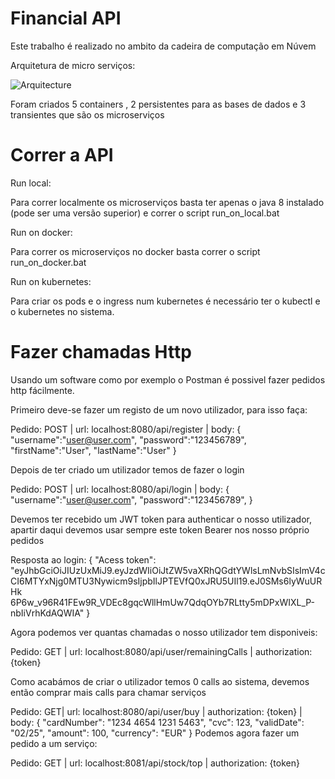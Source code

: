 
# Financial API

Este trabalho é realizado no ambito da cadeira de computação em Núvem

Arquitetura de micro serviços:

![Arquitecture](https://user-images.githubusercontent.com/36867483/111453481-87f06200-870b-11eb-924d-295b8fc510cf.png)

Foram criados 5 containers , 2 persistentes para as bases de dados e 3 transientes que são os microserviços

# Correr a API

Run local:

Para correr localmente os microserviços basta ter apenas o java 8 instalado (pode ser uma versão superior) e correr o script run_on_local.bat


Run on docker:

Para correr os microserviços no docker basta correr o script run_on_docker.bat


Run on kubernetes:

Para criar os pods e o ingress num kubernetes é necessário ter o kubectl e o kubernetes no sistema.

# Fazer chamadas Http

Usando um software como por exemplo o Postman é possivel fazer pedidos http fácilmente.

Primeiro deve-se fazer um registo de um novo utilizador, para isso faça:

Pedido: POST |
url: localhost:8080/api/register |
body:
{
    "username":"user@user.com",
    "password":"123456789",
    "firstName":"User",
    "lastName":"User"
}

Depois de ter criado um utilizador temos de fazer o login

Pedido: POST |
url: localhost:8080/api/login |
body:
{
    "username":"user@user.com",
    "password":"123456789",
}

Devemos ter recebido um JWT token para authenticar o nosso utilizador,
apartir daqui devemos usar sempre este token Bearer nos nosso próprio pedidos

Resposta ao login:
{
    "Acess token": "eyJhbGciOiJIUzUxMiJ9.eyJzdWIiOiJtZW5vaXRhQGdtYWlsLmNvbSIsImV4cCI6MTYxNjg0MTU3Nywicm9sIjpbIlJPTEVfQ0xJRU5UIl19.eJ0SMs6lyWuURHk
    6P6w_v96R41FEw9R_VDEc8gqcWllHmUw7QdqOYb7RLtty5mDPxWIXL_P-nbIiVrhKdAQWIA"
}

Agora podemos ver quantas chamadas o nosso utilizador tem disponiveis:

Pedido: GET |
url: localhost:8080/api/user/remainingCalls |
authorization: {token}

Como acabámos de criar o utilizador temos 0 calls ao sistema, devemos então comprar mais calls para chamar serviços

Pedido: GET|
url: localhost:8080/api/user/buy |
authorization: {token} |
body:
{
  "cardNumber": "1234 4654 1231 5463",
  "cvc": 123,
  "validDate": "02/25",
  "amount": 100,
  "currency": "EUR"
}
Podemos agora fazer um pedido a um serviço:


Pedido: GET |
url: localhost:8081/api/stock/top |
authorization: {token}


